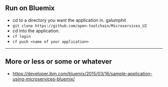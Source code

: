 ## Run on Bluemix

* cd to a directory you want the application in. galumphit
* ```git clone https://github.com/open-toolchain/Microservices_UI```
* cd into the application.
* ```cf login```
* ```cf push <name of your application>```

---
## More or less or some or whatever

* https://developer.ibm.com/bluemix/2015/03/16/sample-application-using-microservices-bluemix/

